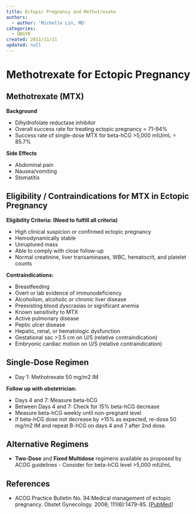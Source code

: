 ```yaml
---
title: Ectopic Pregnancy and Methotrexate
authors:
  - author: 'Michelle Lin, MD'
categories:
  - OBGYN
created: 2011/11/11
updated: null
---
```


# Methotrexate for Ectopic Pregnancy

## Methotrexate (MTX)

**Background**

- Dihydrofolate reductase inhibitor
- Overall success rate for treating ectopic pregnancy = 71-94%
- Success rate of single-dose MTX for beta-hCG >5,000 mIU/mL = 85.7% 

**Side Effects**

- Abdominal pain
- Nausea/vomiting
- Stomatitis    

## Eligibility / Contraindications for MTX in Ectopic Pregnancy

**Eligibility Criteria: (Need to fulfill all criteria)**

- High clinical suspicion or confirmed ectopic pregnancy
- Hemodynamically stable
- Unruptured mass
- Able to comply with close follow-up
- Normal creatinine, liver transaminases, WBC, hematocrit, and platelet counts 

**Contraindications:**

- Breastfeeding
- Overt or lab evidence of immunodeficiency
- Alcoholism, alcoholic or chronic liver disease
- Preexisting blood dyscrasias or significant anemia 
- Known sensitivity to MTX
- Active pulmonary disease
- Peptic ulcer disease
- Hepatic, renal, or hematologic dysfunction
- Gestational sac >3.5 cm on U/S (relative contraindication) 
- Embryonic cardiac motion on U/S (relative contraindication) 

## Single-Dose Regimen

- Day 1: <span class="drug">Methotrexate</span> 50 mg/m2 IM

**Follow up with obstetrician:**

- Days 4 and 7: Measure beta-hCG
- Between Days 4 and 7: Check for 15% beta-hCG decrease
- Measure beta-hCG weekly until non-pregnant level
- If beta-hCG dose not decrease by >15% as expected, re-dose 50 mg/m2 IM and repeat B-hCG on days 4 and 7 after 2nd dose. 

## Alternative Regimens

- **Two-Dose** and **Fixed Multidose** regimens available as proposed by ACOG guidelines - Consider for beta-hCG level >5,000 mIU/mL

## References

- ACOG Practice Bulletin No. 94:Medical management of ectopic pregnancy. Obstet Gynecology. 2008; 111(6):1479-85. [[PubMed](http://www.ncbi.nlm.nih.gov/pubmed/18515537)]
